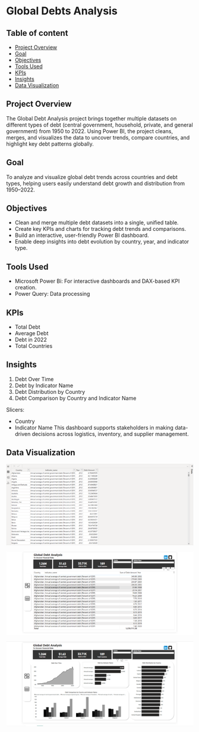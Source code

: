 # Global Debts Analysis

## Table of content
- [Project Overview](#project-overview)  
- [Goal](#goal)
- [Objectives](#objectives)
- [Tools Used](#tools-used) 
- [KPIs](#kpis)  
- [Insights](#insights)
- [Data Visualization](#data-visualization)

## Project Overview
The Global Debt Analysis project brings together multiple datasets on different types of debt (central government, household, private, and general government) from 1950 to 2022. Using Power BI, the project cleans, merges, and visualizes the data to uncover trends, compare countries, and highlight key debt patterns globally.

## Goal
To analyze and visualize global debt trends across countries and debt types, helping users easily understand debt growth and distribution from 1950–2022.

## Objectives
- Clean and merge multiple debt datasets into a single, unified table.
- Create key KPIs and charts for tracking debt trends and comparisons.
- Build an interactive, user-friendly Power BI dashboard.
- Enable deep insights into debt evolution by country, year, and indicator type.

## Tools Used
 - Microsoft Power Bi: For interactive dashboards and DAX-based KPI creation.
 - Power Query: Data processing

 ## KPIs
- Total Debt
- Average Debt
- Debt in 2022
- Total Countries
  
 ## Insights
 1. Debt Over Time
 2. Debt by Indicator Name
 3. Debt Distribution by Country
 4. Debt Comparison by Country and Indicator Name

 Slicers:
 - Country
 - Indicator Name
This dashboard supports stakeholders in making data-driven decisions across logistics, inventory, and supplier management.
    
## Data Visualization 
![Table](https://github.com/Ola-ykay/Global-Debts/blob/main/table-global%20debt.png)

![table](https://github.com/Ola-ykay/Global-Debts/blob/main/table2-global-debt.png)

![dashboard](https://github.com/Ola-ykay/Global-Debts/blob/main/dashboard-global%20debt.png)


